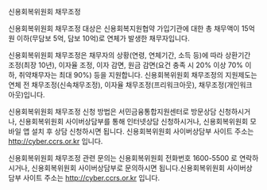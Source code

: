 신용회복위원회 채무조정


신용회복위원회 채무조정 대상은 신용회복지원협약 가입기관에 대한 총 채무액이 15억 원 이하(무담보 5억, 담보 10억)로 연체가 발생한 채무자입니다.


신용회복위원회 채무조정은 채무자의 상황(연령, 연체기간, 소득 등)에 따라 상환기간 조정(최장 10년), 이자율 조정, 이자 감면, 원금 감면(요건 충족 시 20% 이상 70% 이하, 취약채무자는 최대 90%) 등을 지원합니다. 신용회복위원회 채무조정의 지원제도는 연체 전 채무조정(신속채무조정), 이자율 채무조정(프리워크아웃), 채무조정(개인워크아웃)입니다.


신용회복위원회 채무조정 신청 방법은 서민금융통합지원센터로 방문상담 신청하시거나, 신용회복위원회 사이버상담부를 통해 인터넷상담 신청하시거나, 신용회복위원회 모바일 앱 설치 후 상담 신청하시면 됩니다.
신용회복위원회 사이버상담부 사이트 주소는 http://cyber.ccrs.or.kr 입니다.


신용회복위원회 채무조정 관련 문의는 신용회복위원회 전화번호 1600-5500 로 연락하시거나, 신용회복위원회 사이버상담부로 문의하시면 됩니다.신용회복위원회 사이버상담부 사이트 주소는 http://cyber.ccrs.or.kr 입니다.